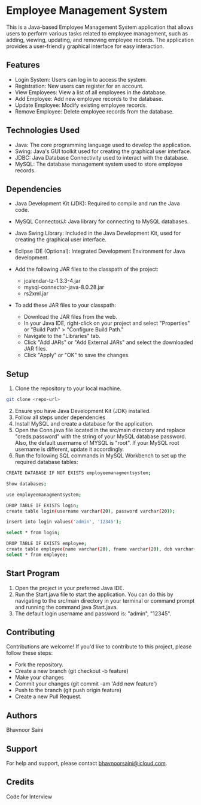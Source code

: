 # Employee Management System

This is a Java-based Employee Management System application that allows users to perform various tasks related to employee management, such as adding, viewing, updating, and removing employee records. The application provides a user-friendly graphical interface for easy interaction.

## Features
- Login System: Users can log in to access the system.
- Registration: New users can register for an account.
- View Employees: View a list of all employees in the database.
- Add Employee: Add new employee records to the database.
- Update Employee: Modify existing employee records.
- Remove Employee: Delete employee records from the database.

## Technologies Used
- Java: The core programming language used to develop the application.
- Swing: Java's GUI toolkit used for creating the graphical user interface.
- JDBC: Java Database Connectivity used to interact with the database.
- MySQL: The database management system used to store employee records.

## Dependencies
- Java Development Kit (JDK): Required to compile and run the Java code.
- MySQL Connector/J: Java library for connecting to MySQL databases.
- Java Swing Library: Included in the Java Development Kit, used for creating the graphical user interface.
- Eclipse IDE (Optional): Integrated Development Environment for Java development.
- Add the following JAR files to the classpath of the project:
  - jcalendar-tz-1.3.3-4.jar
  - mysql-connector-java-8.0.28.jar
  - rs2xml.jar

- To add these JAR files to your classpath:
  - Download the JAR files from the web.
  - In your Java IDE, right-click on your project and select "Properties" or "Build Path" > "Configure Build Path."
  - Navigate to the "Libraries" tab.
  - Click "Add JARs" or "Add External JARs" and select the downloaded JAR files.
  - Click "Apply" or "OK" to save the changes.
 
## Setup
1. Clone the repository to your local machine.
```bash
git clone <repo-url>
```
2. Ensure you have Java Development Kit (JDK) installed.
3. Follow all steps under dependencies
4. Install MySQL and create a database for the application.
5. Open the Conn.java file located in the src/main directory and replace "creds.password" with the string of your MySQL database password. Also, the default username of MYSQL is "root". If your MySQL root username is different, update it accordingly.
6. Run the following SQL commands in MySQL Workbench to set up the required database tables:
```bash
CREATE DATABASE IF NOT EXISTS employeemanagmentsystem;

Show databases;

use employeemanagmentsystem;

DROP TABLE IF EXISTS login;
create table login(username varchar(20), password varchar(20));

insert into login values('admin', '12345');

select * from login;

DROP TABLE IF EXISTS employee;
create table employee(name varchar(20), fname varchar(20), dob varchar(30), salary varchar(20), address varchar(100), phone varchar(20), email varchar(40), education varchar(40), designation varchar(30), ssn varchar(25), empId varchar(15));
select * from employee;
```
## Start Program
1. Open the project in your preferred Java IDE.
2. Run the Start.java file to start the application. You can do this by navigating to the src/main directory in your terminal or command prompt and running the command java Start.java.
3. The default login username and password is: "admin", "12345".

## Contributing
Contributions are welcome! If you'd like to contribute to this project, please follow these steps:
- Fork the repository.
- Create a new branch (git checkout -b feature)
- Make your changes
- Commit your changes (git commit -am 'Add new feature')
- Push to the branch (git push origin feature)
- Create a new Pull Request.

## Authors
Bhavnoor Saini

## Support
For help and support, please contact bhavnoorsaini@icloud.com.

## Credits
Code for Interview
